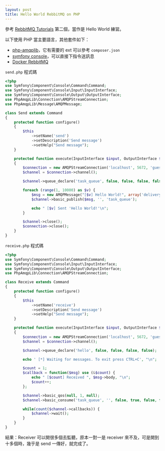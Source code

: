 ```yaml
---
layout: post
title: Hello World RebbitMQ on PHP
---
```


參考 [RebbitMQ Tutorials](https://www.rabbitmq.com/getstarted.html) 第二個，當作是 Hello World 練習。

以下使用 PHP 當主要語言，其他套件如下：

* [php-amqplib](https://github.com/php-amqplib/php-amqplib)，它有需要的 ext 可以參考 `composer.json`
* [symfony console](http://symfony.com/doc/current/components/console.html)，可以直接下指令送訊息
* [Docker RebbitMQ](https://hub.docker.com/_/rabbitmq/)

`send.php` 程式碼

```php
<?php
use Symfony\Component\Console\Command\Command;
use Symfony\Component\Console\Input\InputInterface;
use Symfony\Component\Console\Output\OutputInterface;
use PhpAmqpLib\Connection\AMQPStreamConnection;
use PhpAmqpLib\Message\AMQPMessage;

class Send extends Command
{
    protected function configure()
    {
        $this
            ->setName('send')
            ->setDescription('Send message')
            ->setHelp("Send message");
    }

    protected function execute(InputInterface $input, OutputInterface $output)
    {
        $connection = new AMQPStreamConnection('localhost', 5672, 'guest', 'guest');
        $channel = $connection->channel();

        $channel->queue_declare('task_queue', false, false, false, false);

        foreach (range(1, 10000) as $v) {
            $msg = new AMQPMessage("[$v] Hello World!", array('delivery_mode' => 2));
            $channel->basic_publish($msg, '', 'task_queue');

            echo " [$v] Sent 'Hello World!'\n";
        }

        $channel->close();
        $connection->close();
    }
}
```

`receive.php` 程式碼

```php
<?php
use Symfony\Component\Console\Command\Command;
use Symfony\Component\Console\Input\InputInterface;
use Symfony\Component\Console\Output\OutputInterface;
use PhpAmqpLib\Connection\AMQPStreamConnection;

class Receive extends Command
{
    protected function configure()
    {
        $this
            ->setName('receive')
            ->setDescription('Send message')
            ->setHelp("Send message");
    }

    protected function execute(InputInterface $input, OutputInterface $output)
    {
        $connection = new AMQPStreamConnection('localhost', 5672, 'guest', 'guest');
        $channel = $connection->channel();

        $channel->queue_declare('hello', false, false, false, false);

        echo ' [*] Waiting for messages. To exit press CTRL+C', "\n";

        $count = 1;
        $callback = function($msg) use (&$count) {
            echo " [$count] Received ", $msg->body, "\n";
            $count++;
        };

        $channel->basic_qos(null, 1, null);
        $channel->basic_consume('task_queue', '', false, true, false, false, $callback);

        while(count($channel->callbacks)) {
            $channel->wait();
        }
    }
}
```

結果：Receiver 可以開很多個去監聽，原本一對一是 receiver 來不及，可是開到十多個時，幾乎是 send 一傳好，就完成了。
